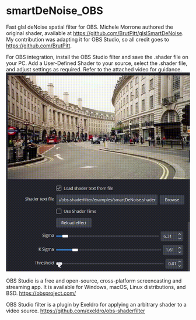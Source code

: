 # smartDeNoise_OBS
Fast glsl deNoise spatial filter for OBS.
Michele Morrone authored the original shader, available at https://github.com/BrutPitt/glslSmartDeNoise. My contribution was adapting it for OBS Studio, so all credit goes to https://github.com/BrutPitt. 

For OBS integration, install the OBS Studio filter and save the .shader file on your PC. Add a User-Defined Shader to your source, select the .shader file, and adjust settings as required. Refer to the attached video for guidance.
![screenshot](smartDeNoise_OBS_shader.gif)

OBS Studio is a free and open-source, cross-platform screencasting and streaming app. It is available for Windows, macOS, Linux distributions, and BSD.
https://obsproject.com/

OBS Studio filter is a plugin by Exeldro for applying an arbitrary shader to a video source.
https://github.com/exeldro/obs-shaderfilter




